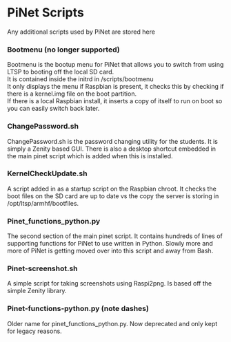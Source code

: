 PiNet Scripts
=========================

Any additional scripts used by PiNet are stored here   
   
### Bootmenu (no longer supported)  
Bootmenu is the bootup menu for PiNet that allows you to switch from using LTSP to booting off the local SD card.   
It is contained inside the initrd in /scripts/bootmenu   
It only displays the menu if Raspbian is present, it checks this by checking if there is a kernel.img file on the boot partition.   
If there is a local Raspbian install, it inserts a copy of itself to run on boot so you can easily switch back later.   

### ChangePassword.sh
ChangePassword.sh is the password changing utility for the students. It is simply a Zenity based GUI.
There is also a desktop shortcut embedded in the main pinet script which is added when this is installed.

### KernelCheckUpdate.sh
A script added in as a startup script on the Raspbian chroot. It checks the boot files on the SD card are up to date vs the copy the server is storing in /opt/ltsp/armhf/bootfiles.

### Pinet_functions_python.py
The second section of the main pinet script. It contains hundreds of lines of supporting functions for PiNet to use written in Python. Slowly more and more of PiNet is getting moved over into this script and away from Bash.   

### Pinet-screenshot.sh
A simple script for taking screenshots using Raspi2png. Is based off the simple Zenity library.   

### Pinet-functions-python.py (note dashes)
Older name for pinet_functions_python.py. Now deprecated and only kept for legacy reasons. 